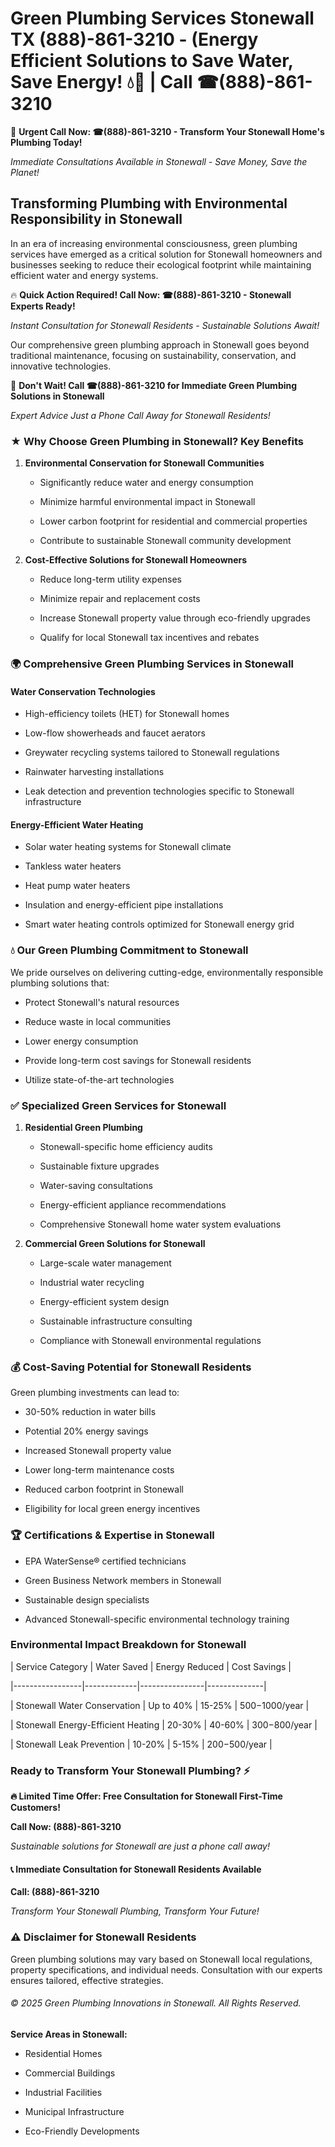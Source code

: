 # Green Plumbing Services Stonewall TX (888)-861-3210 - (Energy Efficient Solutions to Save Water, Save Energy! 💧🌿 | Call ☎(888)-861-3210

🚨 **Urgent Call Now: ☎(888)-861-3210 - Transform Your Stonewall Home's Plumbing Today!**
*Immediate Consultations Available in Stonewall - Save Money, Save the Planet!*

## Transforming Plumbing with Environmental Responsibility in Stonewall

In an era of increasing environmental consciousness, green plumbing services have emerged as a critical solution for Stonewall homeowners and businesses seeking to reduce their ecological footprint while maintaining efficient water and energy systems. 

🔥 **Quick Action Required! Call Now: ☎(888)-861-3210 - Stonewall Experts Ready!**
*Instant Consultation for Stonewall Residents - Sustainable Solutions Await!*

Our comprehensive green plumbing approach in Stonewall goes beyond traditional maintenance, focusing on sustainability, conservation, and innovative technologies.

🚨 **Don't Wait! Call ☎(888)-861-3210 for Immediate Green Plumbing Solutions in Stonewall**
*Expert Advice Just a Phone Call Away for Stonewall Residents!*

### ★ Why Choose Green Plumbing in Stonewall? Key Benefits

1. **Environmental Conservation for Stonewall Communities** 
   - Significantly reduce water and energy consumption
   - Minimize harmful environmental impact in Stonewall
   - Lower carbon footprint for residential and commercial properties
   - Contribute to sustainable Stonewall community development

2. **Cost-Effective Solutions for Stonewall Homeowners** 
   - Reduce long-term utility expenses
   - Minimize repair and replacement costs
   - Increase Stonewall property value through eco-friendly upgrades
   - Qualify for local Stonewall tax incentives and rebates

### 🌍 Comprehensive Green Plumbing Services in Stonewall

#### Water Conservation Technologies
- High-efficiency toilets (HET) for Stonewall homes
- Low-flow showerheads and faucet aerators
- Greywater recycling systems tailored to Stonewall regulations
- Rainwater harvesting installations
- Leak detection and prevention technologies specific to Stonewall infrastructure

#### Energy-Efficient Water Heating
- Solar water heating systems for Stonewall climate
- Tankless water heaters
- Heat pump water heaters
- Insulation and energy-efficient pipe installations
- Smart water heating controls optimized for Stonewall energy grid

### 💧 Our Green Plumbing Commitment to Stonewall

We pride ourselves on delivering cutting-edge, environmentally responsible plumbing solutions that:
- Protect Stonewall's natural resources
- Reduce waste in local communities
- Lower energy consumption
- Provide long-term cost savings for Stonewall residents
- Utilize state-of-the-art technologies

### ✅ Specialized Green Services for Stonewall

1. **Residential Green Plumbing**
   - Stonewall-specific home efficiency audits
   - Sustainable fixture upgrades
   - Water-saving consultations
   - Energy-efficient appliance recommendations
   - Comprehensive Stonewall home water system evaluations

2. **Commercial Green Solutions for Stonewall**
   - Large-scale water management
   - Industrial water recycling
   - Energy-efficient system design
   - Sustainable infrastructure consulting
   - Compliance with Stonewall environmental regulations

### 💰 Cost-Saving Potential for Stonewall Residents

Green plumbing investments can lead to:
- 30-50% reduction in water bills
- Potential 20% energy savings
- Increased Stonewall property value
- Lower long-term maintenance costs
- Reduced carbon footprint in Stonewall
- Eligibility for local green energy incentives

### 🏆 Certifications & Expertise in Stonewall

- EPA WaterSense® certified technicians
- Green Business Network members in Stonewall
- Sustainable design specialists
- Advanced Stonewall-specific environmental technology training

### Environmental Impact Breakdown for Stonewall

| Service Category | Water Saved | Energy Reduced | Cost Savings |
|-----------------|-------------|----------------|--------------|
| Stonewall Water Conservation | Up to 40% | 15-25% | $500-$1000/year |
| Stonewall Energy-Efficient Heating | 20-30% | 40-60% | $300-$800/year |
| Stonewall Leak Prevention | 10-20% | 5-15% | $200-$500/year |

### Ready to Transform Your Stonewall Plumbing? ⚡

**🔥 Limited Time Offer: Free Consultation for Stonewall First-Time Customers!**

**Call Now: (888)-861-3210**
*Sustainable solutions for Stonewall are just a phone call away!*

#### 📞 Immediate Consultation for Stonewall Residents Available

**Call: (888)-861-3210**
*Transform Your Stonewall Plumbing, Transform Your Future!*

### ⚠️ Disclaimer for Stonewall Residents

Green plumbing solutions may vary based on Stonewall local regulations, property specifications, and individual needs. Consultation with our experts ensures tailored, effective strategies.

###### © 2025 Green Plumbing Innovations in Stonewall. All Rights Reserved.

**Service Areas in Stonewall:** 
- Residential Homes
- Commercial Buildings
- Industrial Facilities
- Municipal Infrastructure
- Eco-Friendly Developments